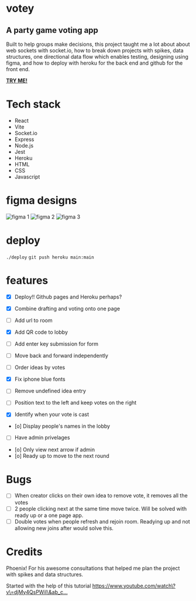 # votey
## A party game voting app

Built to help groups make decisions, this project taught me a lot about about web sockets with socket.io, how to break down projects with spikes, data structures, one directional data flow which enables testing, designing using figma, and how to deploy with heroku for the back end and github for the front end.

[**TRY ME!**](https://github.com/ljsimpkin/votey)


# Tech stack

- React
- Vite
- Socket.io
- Express
- Node.js
- Jest
- Heroku
- HTML
- CSS
- Javascript

# figma designs
![figma 1](./client/public/figma%201.png)
![figma 2](./client/public/figma%202.png)
![figma 3](./client/public/figma%203.png)

# deploy
`./deploy`
`git push heroku main:main`

# features

- [x] Deploy!! Github pages and Heroku perhaps?
- [x] Combine drafting and voting onto one page
- [ ] Add url to room
- [x] Add QR code to lobby
- [ ] Add enter key submission for form
- [ ] Move back and forward independently
- [ ] Order ideas by votes
- [x] Fix iphone blue fonts
- [ ] Remove undefined idea entry
- [ ] Position text to the left and keep votes on the right

- [x] Identify when your vote is cast
- [o] Display people's names in the lobby
- [ ] Have admin privelages
- [o] Only view next arrow if admin
- [o] Ready up to move to the next round

# Bugs

- [ ] When creator clicks on their own idea to remove vote, it removes all the votes
- [ ] 2 people clicking next at the same time move twice. Will be solved with ready up or a one page app.
- [ ] Double votes when people refresh and rejoin room. Readying up and not allowing new joins after would solve this.

# Credits

Phoenix! For his awesome consultations that helped me plan the project with spikes and data structures. 

Started with the help of this tutorial
https://www.youtube.com/watch\?v\=djMy4QsPWiI\&ab_c…